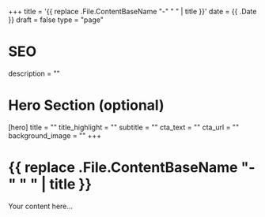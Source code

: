 +++
title = '{{ replace .File.ContentBaseName "-" " " | title }}'
date = {{ .Date }}
draft = false
type = "page"

# SEO
description = ""

# Hero Section (optional)
[hero]
title = ""
title_highlight = ""
subtitle = ""
cta_text = ""
cta_url = ""
background_image = ""
+++

# {{ replace .File.ContentBaseName "-" " " | title }}

Your content here...